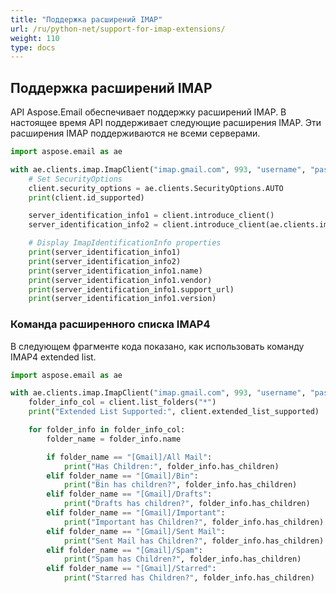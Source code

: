 ```yaml
---
title: "Поддержка расширений IMAP"
url: /ru/python-net/support-for-imap-extensions/
weight: 110
type: docs
---
```



## **Поддержка расширений IMAP**

API Aspose.Email обеспечивает поддержку расширений IMAP. В настоящее время API поддерживает следующие расширения IMAP. Эти расширения IMAP поддерживаются не всеми серверами.

```py
import aspose.email as ae

with ae.clients.imap.ImapClient("imap.gmail.com", 993, "username", "password") as client:
    # Set SecurityOptions
    client.security_options = ae.clients.SecurityOptions.AUTO
    print(client.id_supported)

    server_identification_info1 = client.introduce_client()
    server_identification_info2 = client.introduce_client(ae.clients.imap.ImapIdentificationInfo.default_value)

    # Display ImapIdentificationInfo properties
    print(server_identification_info1)
    print(server_identification_info2)
    print(server_identification_info1.name)
    print(server_identification_info1.vendor)
    print(server_identification_info1.support_url)
    print(server_identification_info1.version)
```

### **Команда расширенного списка IMAP4**

В следующем фрагменте кода показано, как использовать команду IMAP4 extended list.

```py
import aspose.email as ae

with ae.clients.imap.ImapClient("imap.gmail.com", 993, "username", "password") as client:
    folder_info_col = client.list_folders("*")
    print("Extended List Supported:", client.extended_list_supported)

    for folder_info in folder_info_col:
        folder_name = folder_info.name

        if folder_name == "[Gmail]/All Mail":
            print("Has Children:", folder_info.has_children)
        elif folder_name == "[Gmail]/Bin":
            print("Bin has children?", folder_info.has_children)
        elif folder_name == "[Gmail]/Drafts":
            print("Drafts has children?", folder_info.has_children)
        elif folder_name == "[Gmail]/Important":
            print("Important has Children?", folder_info.has_children)
        elif folder_name == "[Gmail]/Sent Mail":
            print("Sent Mail has Children?", folder_info.has_children)
        elif folder_name == "[Gmail]/Spam":
            print("Spam has Children?", folder_info.has_children)
        elif folder_name == "[Gmail]/Starred":
            print("Starred has Children?", folder_info.has_children)
```
